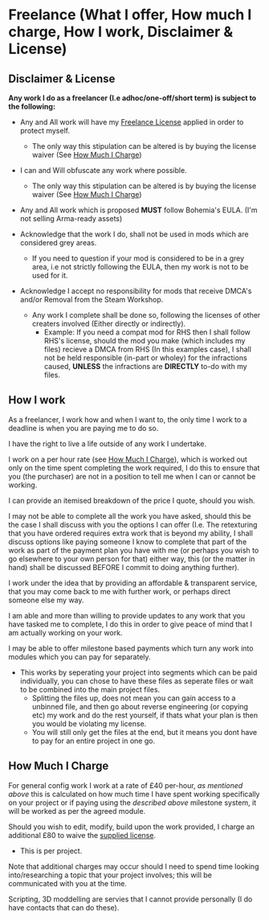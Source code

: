 # Freelance (What I offer, How much I charge, How I work, Disclaimer & License)
## Disclaimer & License 

**Any work I do as a freelancer (I.e adhoc/one-off/short term) is subject to the following:**
- Any and All work will have my [Freelance License](LicenseFreelance.md) applied in order to protect myself.
   - The only way this stipulation can be altered is by buying the license waiver (See [How Much I Charge](https://github.com/Eagle-Studios/CE_Mods/blob/main/FreelanceInfo.md#how-much-i-charge))

- I can and Will obfuscate any work where possible. 
   - The only way this stipulation can be altered is by buying the license waiver (See [How Much I Charge](https://github.com/Eagle-Studios/CE_Mods/blob/main/FreelanceInfo.md#how-much-i-charge))

- Any and All work which is proposed **MUST** follow Bohemia's EULA. (I'm not selling Arma-ready assets)

- Acknowledge that the work I do, shall not be used in mods which are considered grey areas. 
   - If you need to question if your mod is considered to be in a grey area, i.e not strictly following the EULA, then my work is not to be used for it. 

- Acknowledge I accept no responsibility for mods that receive DMCA's and/or Removal from the Steam Workshop.
   - Any work I complete shall be done so, following the licenses of other creaters involved (Either directly or indirectly). 
      - Example: If you need a compat mod for RHS then I shall follow RHS's license, should the mod you make (which includes my files) recieve a DMCA from RHS (In this examples case), I shall not be held responsible (in-part or wholey) for the infractions caused, **UNLESS** the infractions are **DIRECTLY** to-do with my files. 

## How I work

As a freelancer, I work how and when I want to, the only time I work to a deadline is when you are paying me to do so. <br>

I have the right to live a life outside of any work I undertake. <br>

I work on a per hour rate (see [How Much I Charge](https://github.com/Eagle-Studios/CE_Mods/blob/main/FreelanceInfo.md#how-much-i-charge)), which is worked out only on the time spent completing the work required, I do this to ensure that you (the purchaser) are not in a position to tell me when I can or cannot be working. <br>

I can provide an itemised breakdown of the price I quote, should you wish. <br>

I may not be able to complete all the work you have asked, should this be the case I shall discuss with you the options I can offer (I.e. The retexturing that you have ordered requires extra work that is beyond my ability, I shall discuss options like paying someone I know to complete that part of the work as part of the payment plan you have with me (or perhaps you wish to go elsewhere to your own person for that) either way, this (or the matter in  hand) shall be discussed BEFORE I commit to doing anything further). <br>

I work under the idea that by providing an affordable & transparent service, that you may come back to me with further work, or perhaps direct someone else my way. <br>

I am able and more than willing to provide updates to any work that you have tasked me to complete, I do this in order to give peace of mind that I am actually working on your work. <br>

I may be able to offer milestone based payments which turn any work into modules which you can pay for separately. <br>
   - This works by seperating your project into segments which can be paid individually, you can chose to have these files as seperate files or wait to be combined into the main project files. 
      - Splitting the files up, does not mean you can gain access to a unbinned file, and then go about reverse engineering (or copying etc) my work and do the rest yourself, if thats what your plan is then you would be violating my license.
      - You will still only get the files at the end, but it means you dont have to pay for an entire project in one go.


## How Much I Charge
For general config work I work at a rate of £40 per-hour, _as mentioned above_ this is calculated on how much time I have spent working specifically on your project or if paying using the _described above_ milestone system, it will be worked as per the agreed module. <br>

Should you wish to edit, modify, build upon the work provided, I charge an additional £80 to waive the [supplied license](LicenseFreelance.md). <br>
 - This is per project. 

Note that additional charges may occur should I need to spend time looking into/researching a topic that your project involves; this will be communicated with you at the time. <br>

Scripting, 3D moddelling are servies that I cannot provide personally (I do have contacts that can do these).

